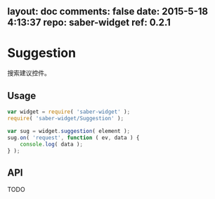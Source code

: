 layout: doc
comments: false
date: 2015-5-18 4:13:37
repo: saber-widget
ref: 0.2.1
---

# Suggestion

搜索建议控件。


## Usage

``` javascript
var widget = require( 'saber-widget' );
require( 'saber-widget/Suggestion' );

var sug = widget.suggestion( element );
sug.on( 'request', function ( ev, data ) {
    console.log( data );
} );
```

## API

TODO

